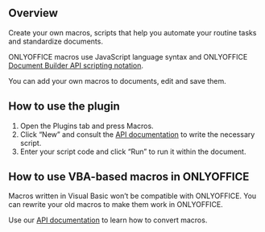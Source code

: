 ## Overview

Create your own macros, scripts that help you automate your routine tasks and standardize documents. 

ONLYOFFICE macros use JavaScript language syntax and ONLYOFFICE [Document Builder API scripting notation](https://api.onlyoffice.com/docs/document-builder/get-started/overview/). 

You can add your own macros to documents, edit and save them.

## How to use the plugin

1. Open the Plugins tab and press Macros.
2. Click “New” and consult the [API documentation](https://api.onlyoffice.com/docs/plugin-and-macros/macros/getting-started/) to write the necessary script.
3. Enter your script code and click “Run” to run it within the document.

## How to use VBA-based macros in ONLYOFFICE

Macros written in Visual Basic won’t be compatible with ONLYOFFICE. You can rewrite your old macros to make them work in ONLYOFFICE. 

Use our [API documentation](https://api.onlyoffice.com/docs/plugin-and-macros/macros/converting-vba-macros/) to learn how to convert macros. 
